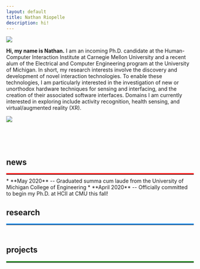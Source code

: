 ```yaml
---
layout: default
title: Nathan Riopelle
description: hi!
---
```


<img src="{{ site.baseurl }}assets/propic80.jpg" class="center" id="about"/>

**Hi, my name is Nathan.** I am an incoming Ph.D. candidate at the Human-Computer Interaction Institute at Carnegie Mellon University and a recent alum of the Electrical and Computer Engineering program at the University of Michigan. In short, my research interests involve the discovery and development of novel interaction technologies. To enable these technologies, I am particularly interested in the investigation of new or unorthodox hardware techniques for sensing and interfacing, and the creation of their associated software interfaces. Domains I am currently interested in exploring include activity recognition, health sensing, and virtual/augmented reality (XR).

<!--<img src="{{ site.baseurl }}assets/logos.jpg" class="center" style="max-width: 400px;"/>-->
<div class="row center" style="margin-bottom: 4rem">
    <div class="column">
        <div class="col_container">
            <a target="_blank" rel="noopener noreferrer" href="https://cse.engin.umich.edu/" >
                <img src="{{ site.baseurl }}assets/mich_logo.png" style="position: absolute; z-index: 1;"/> 
                <img src="{{ site.baseurl }}assets/mich_logo_over.png" class="image_fade" style="position: absolute; z-index: 2;"/>
            </a>
        </div>
    </div>
    <div class="column">
        <div class="col_container">
            <a target="_blank" rel="noopener noreferrer" href="https://www.cs.cmu.edu/" >
                <img src="{{ site.baseurl }}assets/cmu_logo.jpg" style="position: absolute; z-index: 1;"/> 
                <img src="{{ site.baseurl }}assets/cmu_logo_over.jpg" class="image_fade" style="position: absolute; z-index: 2;"/>
            </a>
        </div>
    </div>
    <div class="column">
        <div class="col_container">
            <a target="_blank" rel="noopener noreferrer" href="https://www.hcii.cmu.edu/" >
                <img src="{{ site.baseurl }}assets/hci_logo.png" style="position: absolute; z-index: 1;"/> 
                <img src="{{ site.baseurl }}assets/hci_logo_over.png" class="image_fade" style="position: absolute; z-index: 2;"/>
            </a>
        </div>
    </div>
</div> 

<br/>

## news ##
<hr style="margin-top:0;margin-bottom:0.5rem;border-width:thick;border-top: 3px solid red;"> 
* **May 2020** -- Graduated summa cum laude from the University of Michigan College of Engineering
* **April 2020** -- Officially committed to begin my Ph.D. at HCII at CMU this fall!

<br/>

<h2 id="research">research</h2>
<hr style="margin-top:0;margin-bottom:0.5rem;border-width:thick;border-top: 3px solid dodgerblue;"> 
<br/>

<h2 id="projects">projects</h2>
<hr style="margin-top:0;margin-bottom:0.5rem;border-width:thick;border-top: 3px solid forestgreen;"> 
<br/>
